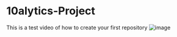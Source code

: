 # 10alytics-Project
This is a test video of how to create your first repository
![image](https://th.bing.com/th/id/OIP._O7OuSFSqDGlvaQdCFZMcAAAAA?w=146&h=150&c=7&r=0&o=5&dpr=1.5&pid=1.7)
